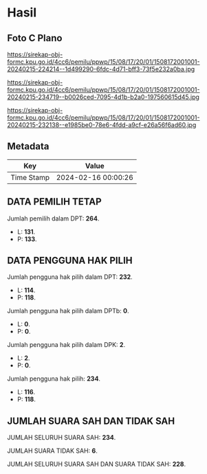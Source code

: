 # Hasil

## Foto C Plano

https://sirekap-obj-formc.kpu.go.id/4cc6/pemilu/ppwp/15/08/17/20/01/1508172001001-20240215-224214--1d499290-6fdc-4d71-bff3-73f5e232a0ba.jpg

https://sirekap-obj-formc.kpu.go.id/4cc6/pemilu/ppwp/15/08/17/20/01/1508172001001-20240215-234719--b0026ced-7095-4d1b-b2a0-197560615d45.jpg

https://sirekap-obj-formc.kpu.go.id/4cc6/pemilu/ppwp/15/08/17/20/01/1508172001001-20240215-232138--e1985be0-78e6-4fdd-a9cf-e26a56f6ad60.jpg


## Metadata

| Key        | Value               |
| ---------- | ------------------- |
| Time Stamp | 2024-02-16 00:00:26 |


## DATA PEMILIH TETAP

Jumlah pemilih dalam DPT: **264**.
 * L: **131**.
 * P: **133**.

## DATA PENGGUNA HAK PILIH

Jumlah pengguna hak pilih dalam DPT: **232**.
 * L: **114**.
 * P: **118**.

Jumlah pengguna hak pilih dalam DPTb: **0**.
 * L: **0**.
 * P: **0**.

Jumlah pengguna hak pilih dalam DPK: **2**.
 * L: **2**.
 * P: **0**.

Jumlah pengguna hak pilih: **234**.
 * L: **116**.
 * P: **118**.

## JUMLAH SUARA SAH DAN TIDAK SAH

JUMLAH SELURUH SUARA SAH: **234**.

JUMLAH SUARA TIDAK SAH: **6**.

JUMLAH SELURUH SUARA SAH DAN SUARA TIDAK SAH: **228**.


